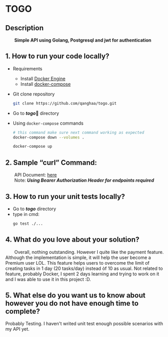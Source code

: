 # TOGO

## Description

&emsp;&emsp;**Simple API using Golang, Postgresql and jwt for authentication**	

## 1. How to run your code locally?
- Requirements
	- Install [Docker Engine](https://docs.docker.com/engine/install/)
	- Install [docker-compose](https://docs.docker.com/compose/install/)
- Git clone repository

	```bash
	git clone https://github.com/qanghaa/togo.git
	```
- Go to ***togo***:open_file_folder: directory
- Using `docker-compose` commands
	```bash
	# this command make sure next command working as expected
	docker-compose down --volumes .
	```
	
	```bash
	docker-compose up
	```
	
## 2. Sample “curl” Command:
 &emsp;&emsp;API Document: [here](https://documenter.getpostman.com/view/15522883/UzBvHPBC)
 <br> &emsp;&emsp;Note: ***Using Bearer Authorization Header for endpoints required*** 

## 3. How to run your unit tests locally?
  - Go to ***togo*** directory
  - type in cmd: 
	```bash
	go test ./...
	```

## 4. What do you love about your solution?
  &emsp;&emsp;Overall, nothing outstanding. However I quite like the payment feature. Although the implementation is simple, it will help the user become a Premium user LOL. This feature helps users to overcome the limit of creating tasks in 1 day (20 tasks/day) instead òf 10 as usual. Not related to feature, probably Docker, I spent 2 days learning and trying to work on it and I was able to use it in this project :D.
  
## 5. What else do you want us to know about however you do not have enough time to complete?
Probably Testing. I haven't writed unit test enough possible scenarios with my API yet. 
